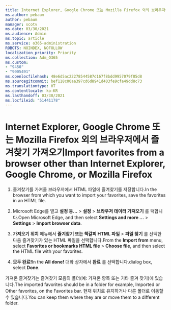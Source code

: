 ```yaml
---
title: Internet Explorer, Google Chrome 또는 Mozilla Firefox 외의 브라우저에서 즐겨찾기 가져오기
ms.author: pebaum
author: pebaum
manager: scotv
ms.date: 03/30/2021
ms.audience: Admin
ms.topic: article
ms.service: o365-administration
ROBOTS: NOINDEX, NOFOLLOW
localization_priority: Priority
ms.collection: Adm_O365
ms.custom:
- "9450"
- "9005491"
ms.openlocfilehash: 48e6d5ac22278544587d167f8bdd9957079f85d8
ms.sourcegitcommit: bef118c00aa397cd6d8941d403fe9cfa49dd8c73
ms.translationtype: HT
ms.contentlocale: ko-KR
ms.lasthandoff: 03/30/2021
ms.locfileid: "51441178"
---
```

# <a name="import-favorites-from-a-browser-other-than-internet-explorer-google-chrome-or-mozilla-firefox"></a><span data-ttu-id="1448e-102">Internet Explorer, Google Chrome 또는 Mozilla Firefox 외의 브라우저에서 즐겨찾기 가져오기</span><span class="sxs-lookup"><span data-stu-id="1448e-102">Import favorites from a browser other than Internet Explorer, Google Chrome, or Mozilla Firefox</span></span>

1. <span data-ttu-id="1448e-103">즐겨찾기를 가져올 브라우저에서 HTML 파일에 즐겨찾기를 저장합니다.</span><span class="sxs-lookup"><span data-stu-id="1448e-103">In the browser from which you want to import your favorites, save the favorites in an HTML file.</span></span>

1. <span data-ttu-id="1448e-104">Microsoft Edge를 열고 **설정 등...** > **설정** > **브라우저 데이터 가져오기** 를 택합니다.</span><span class="sxs-lookup"><span data-stu-id="1448e-104">Open Microsoft Edge, and then select **Settings and more ...** > **Settings** > **Import browser data**.</span></span>

1. <span data-ttu-id="1448e-105">**가져오기 위치** 메뉴에서 **즐겨찾기 또는 책갈피 HTML 파일** > **파일 찾기** 를 선택한 다음 즐겨찾기가 있는 HTML 파일을 선택합니다.</span><span class="sxs-lookup"><span data-stu-id="1448e-105">From the **Import from** menu, select **Favorites or bookmarks HTML file** > **Choose file**, and then select the HTML file with your favorites.</span></span>

1. <span data-ttu-id="1448e-106">**모두 완료!**</span><span class="sxs-lookup"><span data-stu-id="1448e-106">In the **All done!**</span></span> <span data-ttu-id="1448e-107">대화 상자에서 **완료** 를 선택합니다.</span><span class="sxs-lookup"><span data-stu-id="1448e-107">dialog box, select **Done**.</span></span>

<span data-ttu-id="1448e-108">가져온 즐겨찾기는 즐겨찾기 모음의 폴더(예: 가져온 항목 또는 기타 즐겨 찾기)에 있습니다.</span><span class="sxs-lookup"><span data-stu-id="1448e-108">The imported favorites should be in a folder for example, Imported or Other favorites, on the Favorites bar.</span></span> <span data-ttu-id="1448e-109">현재 위치로 유지하거나 다른 폴더로 이동할 수 있습니다.</span><span class="sxs-lookup"><span data-stu-id="1448e-109">You can keep them where they are or move them to a different folder.</span></span>